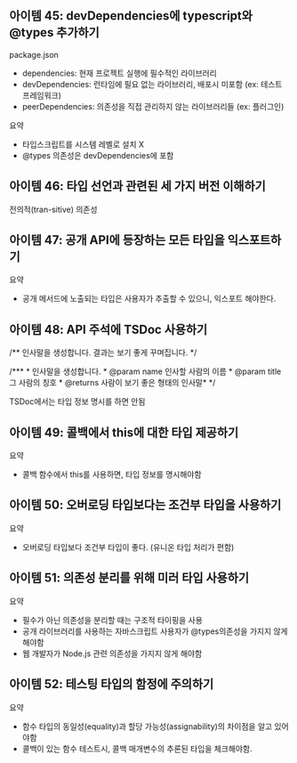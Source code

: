 ## 아이템 45: devDependencies에 typescript와 @types 추가하기

package.json

- dependencies: 현재 프로젝트 실행에 필수적인 라이브러리
- devDependencies: 런타임에 필요 없는 라이브러리, 배포시 미포함 (ex: 테스트 프레임워크)
- peerDependencies: 의존성을 직접 관리하지 않는 라이브러리들 (ex: 플러그인)

요약

* 타입스크립트를 시스템 레벨로 설치 X
* @types 의존성은 devDependencies에 포함

## 아이템 46: 타입 선언과 관련된 세 가지 버전 이해하기

전의적(tran-sitive) 의존성

## 아이템 47: 공개 API에 등장하는 모든 타입을 익스포트하기

요약

* 공개 메서드에 노출되는 타입은 사용자가 추출할 수 있으니, 익스포트 해야한다.

## 아이템 48: API 주석에 TSDoc 사용하기

/** 인사말을 생성합니다. 결과는 보기 좋게 꾸며집니다. */

/***
\* 인사말을 생성합니다.
\* @param name 인사할 사람의 이름
\* @param title 그 사람의 칭호
\* @returns 사람이 보기 좋은 형태의 인사말*
\*/

TSDoc에서는 타입 정보 명시를 하면 안됨

## 아이템 49: 콜백에서 this에 대한 타입 제공하기

요약

* 콜백 함수에서 this를 사용하면, 타입 정보를 명시해야함

## 아이템 50: 오버로딩 타입보다는 조건부 타입을 사용하기

요약

* 오버로딩 타입보다 조건부 타입이 좋다. (유니온 타입 처리가 편함)

## 아이템 51: 의존성 분리를 위해 미러 타입 사용하기

요약

* 필수가 아닌 의존성을 분리할 때는 구조적 타이핑을 사용
* 공개 라이브러리를 사용하는 자바스크립트 사용자가 @types의존성을 가지지 않게 해야함
* 웹 개발자가 Node.js 관련 의존성을 가지지 않게 해야함

## 아이템 52: 테스팅 타입의 함정에 주의하기

요약

* 함수 타입의 동일성(equality)과 할당 가능성(assignability)의 차이점을 알고 있어야함
* 콜백이 있는 함수 테스트시, 콜백 매개변수의 추론된 타입을 체크해야함.

